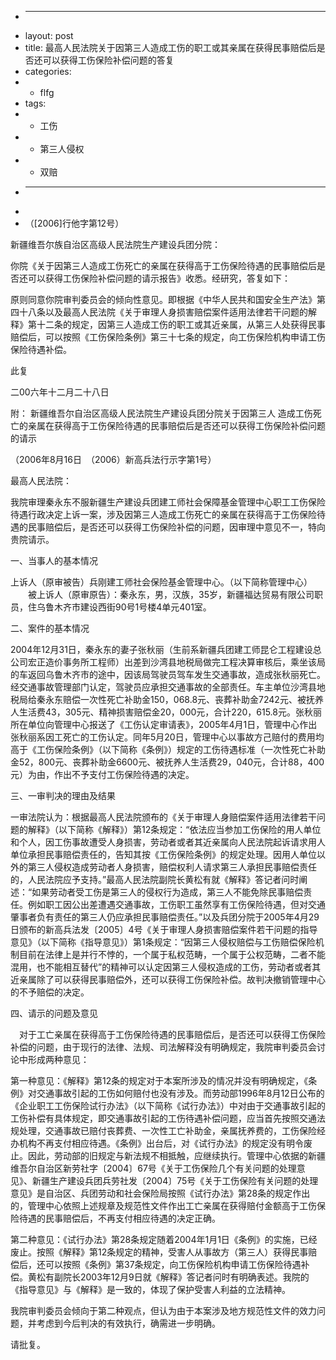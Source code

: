 +	---
+	layout: post 
+	title: 最高人民法院关于因第三人造成工伤的职工或其亲属在获得民事赔偿后是否还可以获得工伤保险补偿问题的答复
+	categories:
+	- flfg  
+	tags:
+	- 工伤
+	- 第三人侵权
+	- 双赔
+	---
+	
+	（[2006]行他字第12号）

新疆维吾尔族自治区高级人民法院生产建设兵团分院：
　　

   你院《关于因第三人造成工伤死亡的亲属在获得高于工伤保险待遇的民事赔偿后是否还可以获得工伤保险补偿问题的请示报告》收悉。经研究，答复如下：
　　

原则同意你院审判委员会的倾向性意见。即根据《中华人民共和国安全生产法》第四十八条以及最高人民法院《关于审理人身损害赔偿案件适用法律若干问题的解释》第十二条的规定，因第三人造成工伤的职工或其近亲属，从第三人处获得民事赔偿后，可以按照《工伤保险条例》第三十七条的规定，向工伤保险机构申请工伤保险待遇补偿。
　　

此复
　　

二00六年十二月二十八日
　　

附：
新疆维吾尔自治区高级人民法院生产建设兵团分院关于因第三人
造成工伤死亡的亲属在获得高于工伤保险待遇的民事赔偿后是否还可以获得工伤保险补偿问题的请示


（2006年8月16日　（2006）新高兵法行示字第1号）


最高人民法院：
　　

我院审理秦永东不服新疆生产建设兵团建工师社会保障基金管理中心职工工伤保险待遇行政决定上诉一案，涉及因第三人造成工伤死亡的亲属在获得高于工伤保险待遇的民事赔偿后，是否还可以获得工伤保险补偿的问题，因审理中意见不一，特向贵院请示。
　　

一、当事人的基本情况
　　

上诉人（原审被告）兵刚建工师社会保险基金管理中心。（以下简称管理中心）
　　被上诉人（原审原告）：秦永东，男，汉族，35岁，新疆福达贸易有限公司职员，住乌鲁木齐市建设西街90号1号楼4单元401室。
　　

二、案件的基本情况
　　

2004年12月31日，秦永东的妻子张秋丽（生前系新疆兵团建工师昆仑工程建设总公司宏正造价事务所工程师）出差到沙湾县地税局做完工程决算审核后，乘坐该局的车返回乌鲁木齐市的途中，因该局驾驶员驾车发生交通事故，造成张秋丽死亡。经交通事故管理部门认定，驾驶员应承担交通事故的全部责任。车主单位沙湾县地税局给秦永东赔偿一次性死亡补助金150，068.8元、丧葬补助金7242元、被抚养人生活费43，305元、精神损害赔偿金20，000元，合计220，615.8元。张秋丽所在单位向管理中心报送了《工伤认定审请表》，2005年4月1日，管理中心作出张秋丽系因工死亡的工伤认定。同年5月20日，管理中心以事故方己赔付的费用均高于《工伤保险条例》（以下简称《条例》）规定的工伤待遇标准（一次性死亡补助金52，800元、丧葬补助金6600元、被抚养人生活费29，040元，合计88，400元）为由，作出不予支付工伤保险待遇的决定。
　　

三、一审判决的理由及结果
　　

一审法院认为：根据最高人民法院颁布的《关于审理人身赔偿案件适用法律若干问题的解释》（以下简称《解释》）第12条规定：“依法应当参加工伤保险的用人单位和个人，因工伤事故遭受人身损害，劳动者或者其近亲属向人民法院起诉请求用人单位承担民事赔偿责任的，告知其按《工伤保险条例》的规定处理。因用人单位以外的第三人侵权造成劳动者人身损害，赔偿权利人请求第三人承担民事赔偿责任的，人民法院应予支持。”最高人民法院副院长黄松有就《解释》答记者问时阐述：“如果劳动者受工伤是第三人的侵权行为造成，第三人不能免除民事赔偿责任。例如职工因公出差遭遇交通事故，工伤职工虽然享有工伤保险待遇，但对交通肇事者负有责任的第三人仍应承担民事赔偿责任。”以及兵团分院于2005年4月29日颁布的新高兵法发〔2005〕4号《关于审理人身损害赔偿案件若干问题的指导意见》（以下简称《指导意见》）第1条规定：“因第三人侵权赔偿与工伤赔偿保险机制目前在法律上是并行不悖的，一个属于私权范畴，一个属于公权范畴，二者不能混用，也不能相互替代”的精神可以认定因第三人侵权造成的工伤，劳动者或者其近亲属除了可以获得民事赔偿外，还可以获得工伤保险补偿。故判决撤销管理中心的不予赔偿的决定。
　　

四、请示的问题及意见
　

　对于工亡亲属在获得高于工伤保险待遇的民事赔偿后，是否还可以获得工伤保险补偿的问题，由于现行的法律、法规、司法解释没有明确规定，我院审判委员会讨论中形成两种意见：
　　

第一种意见：《解释》第12条的规定对于本案所涉及的情况并没有明确规定，《条例》对交通事故引起的工伤如何赔付也没有涉及。而劳动部1996年8月12日公布的《企业职工工伤保险试行办法》（以下简称《试行办法》）中对由于交通事故引起的工伤补偿有具体规定，即交通事故引起的工伤待遇补偿问题，应当首先按照交通法规处理，交通事故已赔付丧葬费、一次性工亡补助金，亲属抚养费的，工伤保险经办机构不再支付相应待遇。《条例》出台后，对《试行办法》的规定没有明令废止。因此，劳动部的旧规定与新法规不相抵触，应继续执行。管理中心依据的新疆维吾尔自治区新劳社字〔2004〕67号《关于工伤保险几个有关问题的处理意见》、新疆生产建设兵团兵劳社发〔2004〕75号《关于工伤保险有关问题的处理意见》是自治区、兵团劳动和社会保险局按照《试行办法》第28条的规定作出的，管理中心依照上述规章及规范性文件作出工亡亲属在获得赔付金额高于工伤保险待遇的民事赔偿后，不再支付相应待遇的决定正确。
　　

第二种意见：《试行办法》第28条规定随着2004年1月1日《条例》的实施，已经废止。按照《解释》第12条规定的精神，受害人从事故方（第三人）获得民事赔偿后，还可以按照《条例》第37条规定，向工伤保险机构申请工伤保险待遇补偿。黄松有副院长2003年12月9日就《解释》答记者问时有明确表述。我院的《指导意见》与《解释》是一致的，体现了保护受害人利益的立法精神。
　　

我院审判委员会倾向于第二种观点，但认为由于本案涉及地方规范性文件的效力问题，并考虑到今后判决的有效执行，确需进一步明确。
　　

请批复。
　　